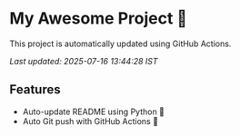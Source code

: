 # My Awesome Project 🚀

This project is automatically updated using GitHub Actions.

_Last updated: 2025-07-16 13:44:28 IST_

## Features
- Auto-update README using Python 🐍
- Auto Git push with GitHub Actions 🤖
